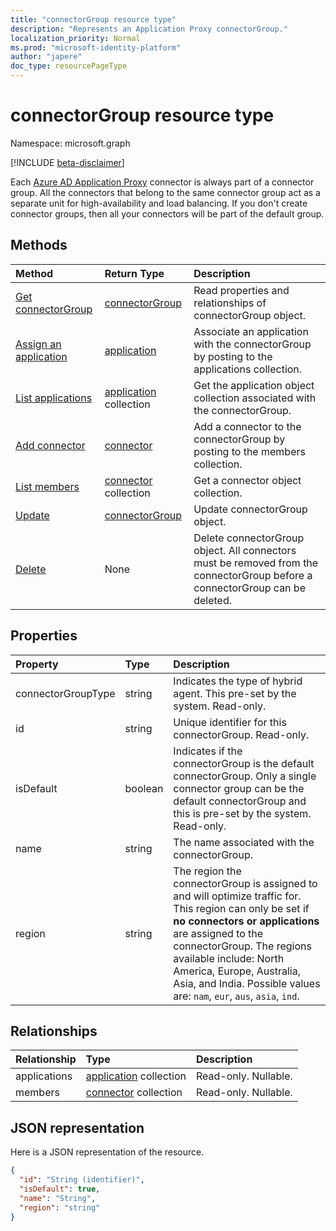 ```yaml
---
title: "connectorGroup resource type"
description: "Represents an Application Proxy connectorGroup."
localization_priority: Normal
ms.prod: "microsoft-identity-platform"
author: "japere"
doc_type: resourcePageType
---
```


# connectorGroup resource type

Namespace: microsoft.graph

[!INCLUDE [beta-disclaimer](../../includes/beta-disclaimer.md)]

Each [Azure AD Application Proxy](https://aka.ms/whyappproxy) connector is always part of a connector group. All the connectors that belong to the same connector group act as a separate unit for high-availability and load balancing. If you don't create connector groups, then all your connectors will be part of the default group.

## Methods

| Method		   | Return Type	|Description|
|:---------------|:--------|:----------|
|[Get connectorGroup](../api/connectorgroup-get.md) | [connectorGroup](connectorgroup.md) | Read properties and relationships of connectorGroup object. |
|[Assign an application](../api/connectorgroup-post-applications.md) |[application](application.md)| Associate an application with the connectorGroup by posting to the applications collection. |
|[List applications](../api/connectorgroup-list-applications.md) |[application](application.md) collection| Get the application object collection associated with the connectorGroup. |
|[Add connector](../api/connectorgroup-post-members.md) |[connector](connector.md)| Add a connector to the connectorGroup by posting to the members collection. |
|[List members](../api/connectorgroup-list-members.md) |[connector](connector.md) collection| Get a connector object collection. |
|[Update](../api/connectorgroup-update.md) | [connectorGroup](connectorgroup.md)| Update connectorGroup object. |
|[Delete](../api/connectorgroup-delete.md) | None | Delete connectorGroup object. All connectors must be removed from the connectorGroup before a connectorGroup can be deleted. |

## Properties
| Property	   | Type	|Description|
|:---------------|:--------|:----------|
|connectorGroupType|string| Indicates the type of hybrid agent. This pre-set by the system. Read-only. |
|id|string| Unique identifier for this connectorGroup. Read-only. |
|isDefault|boolean| Indicates if the connectorGroup is the default connectorGroup. Only a single connector group can be the default connectorGroup and this is pre-set by the system. Read-only. |
|name|string| The name associated with the connectorGroup. |
|region|string| The region the connectorGroup is assigned to and will optimize traffic for. This region can only be set if **no connectors or applications** are assigned to the connectorGroup. The regions available include: North America, Europe, Australia, Asia, and India. Possible values are: `nam`, `eur`, `aus`, `asia`, `ind`.|

## Relationships
| Relationship | Type	|Description|
|:---------------|:--------|:----------|
|applications|[application](application.md) collection| Read-only. Nullable.|
|members|[connector](connector.md) collection| Read-only. Nullable.|

## JSON representation

Here is a JSON representation of the resource.

<!-- {
  "blockType": "resource",
  "keyProperty":"id",
  "optionalProperties": [

  ],
  "@odata.type": "microsoft.graph.connectorGroup"
}-->

```json
{
  "id": "String (identifier)",
  "isDefault": true,
  "name": "String",
  "region": "string"
}

```

<!-- uuid: 8fcb5dbc-d5aa-4681-8e31-b001d5168d79
2015-10-25 14:57:30 UTC -->
<!--
{
  "type": "#page.annotation",
  "description": "connectorGroup resource",
  "keywords": "",
  "section": "documentation",
  "tocPath": "",
  "suppressions": []
}
-->
